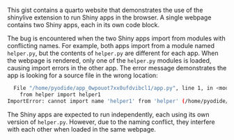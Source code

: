 This gist contains a quarto website that demonstrates the use of the shinylive extension to run Shiny apps in the browser. A single webpage contains two Shiny apps, each in its own code block.

The bug is encountered when the two Shiny apps import from modules with conflicting names. For example, both apps import from a module named `helper.py`, but the contents of `helper.py` are different for each app. When the webpage is rendered, only one of the `helper.py` modules is loaded, causing import errors in the other app. The error message demonstrates the app is looking for a source file in the wrong location:

```sh
  File "/home/pyodide/app_0wpouot7xx0ufdvibcl1/app.py", line 1, in <module>
    from helper import helper1
ImportError: cannot import name 'helper1' from 'helper' (/home/pyodide/app_uwgf7rt7kak5fn8bus6x/helper.py). Did you mean: 'helper2'?
```

The Shiny apps are expected to run independently, each using its own version of `helper.py`. However, due to the naming conflict, they interfere with each other when loaded in the same webpage.
